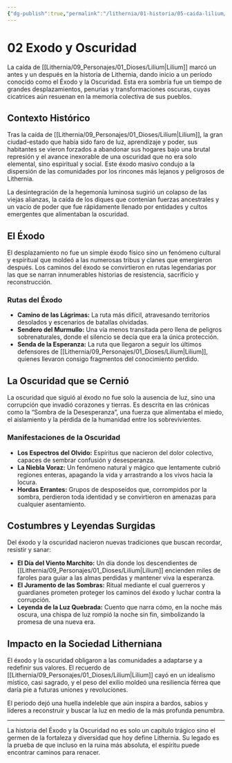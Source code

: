```yaml
---
{"dg-publish":true,"permalink":"/lithernia/01-historia/05-caida-lilium/02-exodo-y-oscuridad/","title":"Éxodo y Oscuridad","tags":["lithernia","historia"]}
---
```


# 02 Exodo y Oscuridad

La caída de [[Lithernia/09_Personajes/01_Dioses/Lilium\|Lilium]] marcó un antes y un después en la historia de Lithernia, dando inicio a un período conocido como el Éxodo y la Oscuridad. Esta era sombría fue un tiempo de grandes desplazamientos, penurias y transformaciones oscuras, cuyas cicatrices aún resuenan en la memoria colectiva de sus pueblos.

## Contexto Histórico

Tras la caída de [[Lithernia/09_Personajes/01_Dioses/Lilium\|Lilium]], la gran ciudad-estado que había sido faro de luz, aprendizaje y poder, sus habitantes se vieron forzados a abandonar sus hogares bajo una brutal represión y el avance inexorable de una oscuridad que no era solo elemental, sino espiritual y social. Este éxodo masivo condujo a la dispersión de las comunidades por los rincones más lejanos y peligrosos de Lithernia.

La desintegración de la hegemonía luminosa sugirió un colapso de las viejas alianzas, la caída de los diques que contenían fuerzas ancestrales y un vacío de poder que fue rápidamente llenado por entidades y cultos emergentes que alimentaban la oscuridad.

## El Éxodo

El desplazamiento no fue un simple éxodo físico sino un fenómeno cultural y espiritual que moldeó a las numerosas tribus y clanes que emergieron después. Los caminos del éxodo se convirtieron en rutas legendarias por las que se narran innumerables historias de resistencia, sacrificio y reconstrucción.

### Rutas del Éxodo
- **Camino de las Lágrimas:** La ruta más difícil, atravesando territorios desolados y escenarios de batallas olvidadas.
- **Sendero del Murmullo:** Una vía menos transitada pero llena de peligros sobrenaturales, donde el silencio se decía que era la única protección.
- **Senda de la Esperanza:** La ruta que llegaron a seguir los últimos defensores de [[Lithernia/09_Personajes/01_Dioses/Lilium\|Lilium]], quienes llevaron consigo fragmentos del conocimiento perdido.

## La Oscuridad que se Cernió

La oscuridad que siguió al éxodo no fue solo la ausencia de luz, sino una corrupción que invadió corazones y tierras. Es descrita en las crónicas como la “Sombra de la Desesperanza”, una fuerza que alimentaba el miedo, el aislamiento y la pérdida de la humanidad entre los sobrevivientes.

### Manifestaciones de la Oscuridad

- **Los Espectros del Olvido:** Espíritus que nacieron del dolor colectivo, capaces de sembrar confusión y desesperanza.
- **La Niebla Voraz:** Un fenómeno natural y mágico que lentamente cubrió regiones enteras, apagando la vida y arrastrando a los vivos hacia la locura.
- **Hordas Errantes:** Grupos de desposeídos que, corrompidos por la sombra, perdieron toda identidad y se convirtieron en amenazas para cualquier asentamiento.

## Costumbres y Leyendas Surgidas

Del éxodo y la oscuridad nacieron nuevas tradiciones que buscan recordar, resistir y sanar:

- **El Día del Viento Marchito:** Un día donde los descendientes de [[Lithernia/09_Personajes/01_Dioses/Lilium\|Lilium]] encienden miles de faroles para guiar a las almas perdidas y mantener viva la esperanza.
- **El Juramento de las Sombras:** Ritual mediante el cual guerreros y guardianes prometen proteger los caminos del éxodo y luchar contra la corrupción.
- **Leyenda de la Luz Quebrada:** Cuento que narra cómo, en la noche más oscura, una chispa de luz rompió la noche sin fin, simbolizando la promesa de una nueva era.

## Impacto en la Sociedad Litherniana

El éxodo y la oscuridad obligaron a las comunidades a adaptarse y a redefinir sus valores. El recuerdo de [[Lithernia/09_Personajes/01_Dioses/Lilium\|Lilium]] cayó en un idealismo místico, casi sagrado, y el peso del exilio moldeó una resiliencia férrea que daría pie a futuras uniones y revoluciones.

El periodo dejó una huella indeleble que aún inspira a bardos, sabios y líderes a reconstruir y buscar la luz en medio de la más profunda penumbra.

---

La historia del Éxodo y la Oscuridad no es solo un capítulo trágico sino el germen de la fortaleza y diversidad que hoy define Lithernia. Su legado es la prueba de que incluso en la ruina más absoluta, el espíritu puede encontrar caminos para renacer.